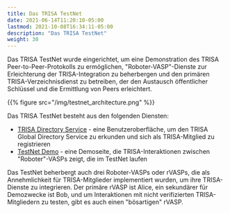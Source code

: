 ```yaml
---
title: Das TRISA TestNet
date: 2021-06-14T11:20:10-05:00
lastmod: 2021-10-08T16:34:11-05:00
description: "Das TRISA TestNet"
weight: 30
---
```


Das TRISA TestNet wurde eingerichtet, um eine Demonstration des TRISA Peer-to-Peer-Protokolls zu ermöglichen, "Roboter-VASP"-Dienste zur Erleichterung der TRISA-Integration zu beherbergen und den primären TRISA-Verzeichnisdienst zu betreiben, der den Austausch öffentlicher Schlüssel und die Ermittlung von Peers erleichtert.

{{% figure src="/img/testnet_architecture.png" %}}

Das TRISA TestNet besteht aus den folgenden Diensten:

- [TRISA Directory Service](https://vaspdirectory.net) - eine Benutzeroberfläche, um den TRISA Global Directory Service zu erkunden und sich als TRISA-Mitglied zu registrieren
- [TestNet Demo](https://vaspbot.net) - eine Demoseite, die TRISA-Interaktionen zwischen "Roboter"-VASPs zeigt, die im TestNet laufen

Das TestNet beherbergt auch drei Roboter-VASPs oder rVASPs, die als Annehmlichkeit für TRISA-Mitglieder implementiert wurden, um ihre TRISA-Dienste zu integrieren. Der primäre rVASP ist Alice, ein sekundärer für Demozwecke ist Bob, und um Interaktionen mit nicht verifizierten TRISA-Mitgliedern zu testen, gibt es auch einen "bösartigen" rVASP.
